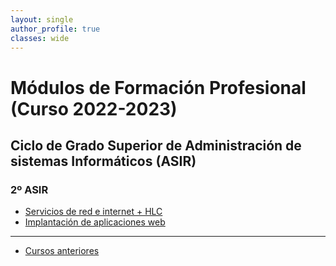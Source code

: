 ```yaml
---
layout: single
author_profile: true
classes: wide
---
```

# Módulos de Formación Profesional (Curso 2022-2023)

## Ciclo de Grado Superior de Administración de sistemas Informáticos (ASIR)

### 2º ASIR

* [Servicios de red e internet + HLC](sri2223)
* [Implantación de aplicaciones web](iaw2223)
---

* [Cursos anteriores](anteriores.html)
